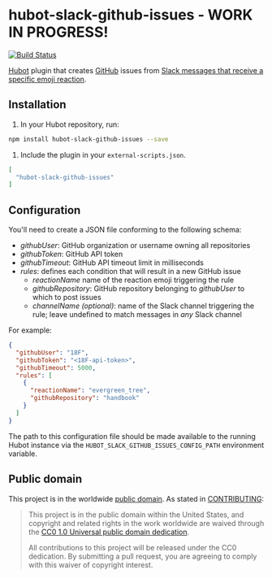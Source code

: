 # hubot-slack-github-issues - WORK IN PROGRESS!

[![Build Status](https://travis-ci.org/18F/hubot-slack-github-issues.svg?branch=master)](https://travis-ci.org/18F/hubot-slack-github-issues)

[Hubot](https://hubot.github.com/) plugin that creates
[GitHub](https://github.com/) issues from
[Slack messages that receive a specific emoji
reaction](https://api.slack.com/events/reaction_added).

## Installation

1. In your Hubot repository, run:

```bash
npm install hubot-slack-github-issues --save
```

1. Include the plugin in your `external-scripts.json`.

```json
[
  "hubot-slack-github-issues"
]
```

## Configuration

You'll need to create a JSON file conforming to the following schema:

* *githubUser*: GitHub organization or username owning all repositories
* *githubToken*: GitHub API token
* *githubTimeout*: GitHub API timeout limit in milliseconds
* *rules*: defines each condition that will result in a new GitHub issue
  * *reactionName* name of the reaction emoji triggering the rule
  * *githubRepository*: GitHub repository belonging to *githubUser* to which
    to post issues
  * *channelName (optional)*: name of the Slack channel triggering the rule;
    leave undefined to match messages in _any_ Slack channel

For example:

```json
{
  "githubUser": "18F",
  "githubToken": "<18F-api-token>",
  "githubTimeout": 5000,
  "rules": [
    {
      "reactionName": "evergreen_tree",
      "githubRepository": "handbook"
    }
  ]
}
```

The path to this configuration file should be made available to the running
Hubot instance via the `HUBOT_SLACK_GITHUB_ISSUES_CONFIG_PATH` environment
variable.

## Public domain

This project is in the worldwide [public domain](LICENSE.md). As stated in
[CONTRIBUTING](CONTRIBUTING.md):

> This project is in the public domain within the United States, and copyright
> and related rights in the work worldwide are waived through the
> [CC0 1.0 Universal public domain dedication](https://creativecommons.org/publicdomain/zero/1.0/).
>
> All contributions to this project will be released under the CC0 dedication.
> By submitting a pull request, you are agreeing to comply with this waiver of
> copyright interest.
